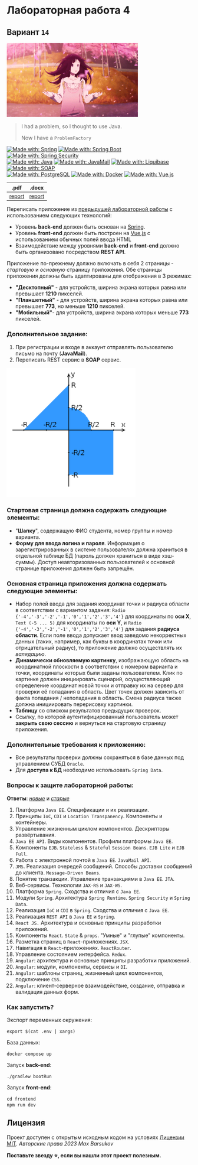# Лабораторная работа 4

## Вариант `14`

<img alt="anime" src="./.resources/anime.gif" height="200">

> I had a problem, so I thought to use Java.
> 
> Now I have a `ProblemFactory`

[![Made with: Spring](https://img.shields.io/badge/Spring-white?style=for-the-badge&logo=spring&logoColor=6DB33F)](https://rubyonrails.org/)
[![Made with: Spring Boot](https://img.shields.io/badge/Spring%20Boot-white?style=for-the-badge&logo=springboot&logoColor=6DB33F)](https://rubyonrails.org/)
[![Made with: Spring Security](https://img.shields.io/badge/Spring%20Security-white?style=for-the-badge&logo=springsecurity&logoColor=6DB33F)](https://rubyonrails.org/) \
[![Made with: Java](https://img.shields.io/badge/Java-176579?style=for-the-badge&logo=coffeescript&logoColor=E78A2A)](https://www.ruby-lang.org/)
[![Made with: JavaMail](https://img.shields.io/badge/JavaMail-DD344C?style=for-the-badge&logo=maildotru&logoColor=white)](https://www.ruby-lang.org/)
[![Made with: Liquibase](https://img.shields.io/badge/Liquibase-2962FF?style=for-the-badge&logo=liquibase&logoColor=white)](https://rubyonrails.org/)
[![Made with: SOAP](https://img.shields.io/badge/SOAP-1261FE?style=for-the-badge&logo=ibmcloud&logoColor=white)](https://rubyonrails.org/) \
[![Made with: PostgreSQL](https://img.shields.io/badge/PostgreSQL-4169E1?style=for-the-badge&logo=postgresql&logoColor=white)](https://rubyonrails.org/)
[![Made with: Docker](https://img.shields.io/badge/docker-2496ED?style=for-the-badge&logo=docker&logoColor=white)](https://rubyonrails.org/)
[![Made with: Vue.js](https://img.shields.io/badge/Vue.js-11C38C?style=for-the-badge&logo=vue.js&logoColor=2F465A)](https://rubyonrails.org/)

|.pdf|.docx|
|-|-|
| [report](./docs/report.pdf) | [report](./docs/report.docx) |


Переписать приложение из [предыдущей лабораторной работы](https://se.ifmo.ru/courses/web#lab3) с использованием следующих технологий:

- Уровень **back-end** должен быть основан на [Spring](https://spring.io/).
- Уровень **front-end** должен быть построен на [Vue.js](https://vuejs.org/) с использованием обычных полей ввода HTML
- Взаимодействие между уровнями **back-end** и **front-end** должно быть организовано посредством **REST API**.

Приложение по-прежнему должно включать в себя 2 страницы - _стартовую_ и _основную_ страницу приложения. Обе страницы приложения должны быть адаптированы для отображения в 3 режимах:
- **"Десктопный"** - для устройств, ширина экрана которых равна или превышает **1210** пикселей.
- **"Планшетный"** - для устройств, ширина экрана которых равна или превышает **773**, но меньше **1210** пикселей.
- **"Мобильный"**- для устройств, ширина экрана которых меньше **773** пикселей.

### Дополнительное задание:

1. При регистрации и входе в аккаунт отправлять пользователю письмо на почту (**JavaMail**).
2. Переписать REST сервис в **SOAP** сервис.

<img alt="Areas" src="./.resources/areas.png" height="350">

### Стартовая страница должна содержать следующие элементы:

- "**Шапку**", содержащую ФИО студента, номер группы и номер варианта.
- **Форму для ввода логина и пароля**. Информация о зарегистрированных в системе пользователях должна храниться в отдельной таблице БД (пароль должен храниться в виде хэш-суммы). Доступ неавторизованных пользователей к основной странице приложения должен быть запрещён.

### Основная страница приложения должна содержать следующие элементы:

- Набор полей ввода для задания координат точки и радиуса области в соответствии с вариантом задания: `Radio {'-4','-3','-2','-1','0','1','2','3','4'}` для координаты по **оси X**, `Text (-5 ... 5)` для координаты по **оси Y**, и `Radio {'-4','-3','-2','-1','0','1','2','3','4'}` для задания **радиуса области**. Если поле ввода допускает ввод заведомо некорректных данных (таких, например, как буквы в координатах точки или отрицательный радиус), то приложение должно осуществлять их _валидацию_.
- **Динамически обновляемую картинку**, изображающую область на координатной плоскости в соответствии с номером варианта и точки, координаты которых были заданы пользователем. Клик по картинке должен инициировать сценарий, осуществляющий определение координат новой точки и отправку их на сервер для проверки её попадания в область. Цвет точек должен зависить от факта попадания / непопадания в область. Смена радиуса также должна инициировать перерисовку картинки.
- **Таблицу** со списком результатов предыдущих проверок.
- Ссылку, по которой аутентифицированный пользователь может **закрыть свою сессию** и вернуться на стартовую страницу приложения.

### Дополнительные требования к приложению:

- Все результаты проверки должны сохраняться в базе данных под управлением СУБД `Oracle`.
- Для **доступа к БД** необходимо использовать `Spring Data`.

### Вопросы к защите лабораторной работы:

**Ответы**: [*новые*](https://github.com/EgorMIt/ITMO/blob/master/2%20-%20%D0%92%D0%B5%D0%B1-%D0%9F%D1%80%D0%BE%D0%B3%D1%80%D0%B0%D0%BC%D0%BC%D0%B8%D1%80%D0%BE%D0%B2%D0%B0%D0%BD%D0%B8%D0%B5/Lab4.md) и [*старые*](https://github.com/AppLoidx/Web-Development-Cheats/blob/master/itmo-university/labs/Lab4.md)

1. Платформа `Java EE`. Спецификации и их реализации.
2. Принципы `IoC`, `CDI` и `Location Transpanency`. Компоненты и контейнеры.
3. Управление жизненным циклом компонентов. Дескрипторы развёртывания.
4. `Java EE API`. Виды компонентов. Профили платформы `Java EE`.
5. Компоненты `EJB`. `Stateless` & `Stateful` `Session Beans`. `EJB Lite` и `EJB Full`.
6. Работа с электронной почтой в `Java EE`. `JavaMail API`.
7. `JMS`. Реализация очередей сообщений. Способы доставки сообщений до клиента. `Message-Driven Beans`.
8. Понятие транзакции. Управление транзакциями в `Java EE`. `JTA`.
9. Веб-сервисы. Технологии `JAX-RS` и `JAX-WS`.
10. Платформа `Spring`. Сходства и отличия с `Java EE`.
11. Модули `Spring`. Архитектура `Spring Runtime`. `Spring Security` и `Spring Data`.
12. Реализация `IoC` и `CDI` в `Spring`. Сходства и отличия с `Java EE`.
13. Реализация `REST API` в `Java EE` и `Spring`.
14. `React JS.` Архитектура и основные принципы разработки приложений.
15. Компоненты `React`. `State` & `props`. "Умные" и "глупые" компоненты.
16. Разметка страниц в `React`-приложениях. `JSX`.
17. Навигация в `React`-приложениях. `ReactRouter`.
18. Управление состоянием интерфейса. `Redux`.
19. `Angular`: архитектура и основные принципы разработки приложений.
20. `Angular`: модули, компоненты, сервисы и `DI`.
21. `Angular`: шаблоны страниц, жизненный цикл компонентов, подключение `CSS`.
22. `Angular`: клиент-серверное взаимодействие, создание, отправка и валидация данных форм.

### Как запустить?

Экспорт переменных окружения:

    export $(cat .env | xargs)

База данных:

    docker compose up

Запуск **back-end**:

    ./gradlew bootRun

Запуск **front-end**:

    cd frontend
    npm run dev


## Лицензия <a name="license"></a>

Проект доступен с открытым исходным кодом на условиях [Лицензии MIT](https://opensource.org/licenses/MIT).
*Авторские права 2023 Max Barsukov*

**Поставьте звезду :star:, если вы нашли этот проект полезным.**
